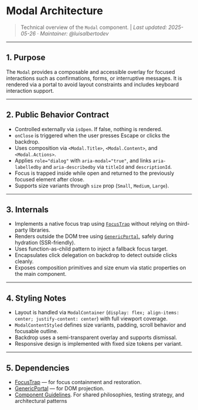 # Modal Architecture

> Technical overview of the `Modal` component. |
> _Last updated: 2025-05-26 · Maintainer: @luisalbertodev_

---

## 1. Purpose

The `Modal` provides a composable and accessible overlay for focused interactions such as confirmations, forms, or interruptive messages.
It is rendered via a portal to avoid layout constraints and includes keyboard interaction support.

---

## 2. Public Behavior Contract

- Controlled externally via `isOpen`. If false, nothing is rendered.
- `onClose` is triggered when the user presses Escape or clicks the backdrop.
- Uses composition via `<Modal.Title>`, `<Modal.Content>`, and `<Modal.Actions>`.
- Applies `role="dialog"` with `aria-modal="true"`, and links `aria-labelledby` and `aria-describedby` via `titleId` and `descriptionId`.
- Focus is trapped inside while open and returned to the previously focused element after close.
- Supports size variants through `size` prop (`Small`, `Medium`, `Large`).

---

## 3. Internals

- Implements a native focus trap using [`FocusTrap`](../../atoms/FocusTrap/FocusTrap.architecture.md) without relying on third-party libraries.
- Renders outside the DOM tree using [`GenericPortal`](../../atoms/GenericPortal/GenericPortal.architecture.md), safely during hydration (SSR-friendly).
- Uses function-as-child pattern to inject a fallback focus target.
- Encapsulates click delegation on backdrop to detect outside clicks cleanly.
- Exposes composition primitives and size enum via static properties on the main component.

---

## 4. Styling Notes

- Layout is handled via `ModalContainer` (`display: flex; align-items: center; justify-content: center`) with full viewport coverage.
- `ModalContentStyled` defines size variants, padding, scroll behavior and focusable outline.
- Backdrop uses a semi-transparent overlay and supports dismissal.
- Responsive design is implemented with fixed size tokens per variant.

---

## 5. Dependencies

- [FocusTrap](../../../atoms/FocusTrap/FocusTrap.architecture.md) — for focus containment and restoration.
- [GenericPortal](../../../atoms/GenericPortal/GenericPortal.architecture.md) — for DOM projection.
- [Component Guidelines](../../../../docs/component-guidelines.md). For shared philosophies, testing strategy, and architectural patterns
